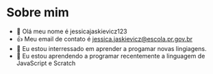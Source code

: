 # Sobre mim
- 👋 Olá meu nome é jessicajaskievicz123
- 👍 Meu email de contato é jessica.jaskievicz@escola.pr.gov.br
- 👀 Eu estou interressado em aprender a progamar novas lingiagens.
- 🌱 Eu estou aprendendo a programar recentemente a linguagem de JavaScript e Scratch 
